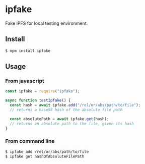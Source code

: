 # ipfake

Fake IPFS for local testing environment.

## Install

```bash
$ npm install ipfake
```

## Usage

### From javascript

```js
const ipfake = require("ipfake");

async function testIpfake() {
  const hash = await ipfake.add("/rel/or/abs/path/to/file");
  // returns a base58 hash of the absolute file path

  const absolutePath = await ipfake.get(hash);
  // returns an absolute path to the file, given its hash
}
```

### From command line

```bash
$ ipfake add /rel/or/abs/path/to/file
$ ipfake get hashOfAbsoluteFilePath
```
